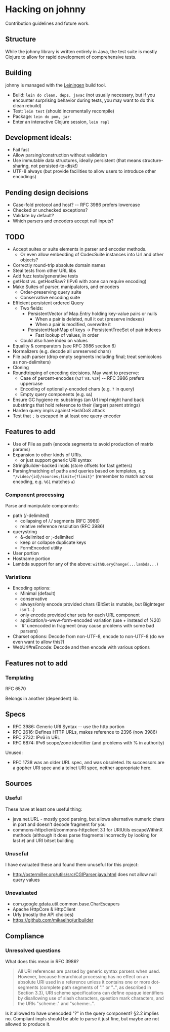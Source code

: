 # Hacking on johnny

Contribution guidelines and future work.

## Structure

While the johnny library is written entirely in Java, the test suite
is mostly Clojure to allow for rapid development of comprehensive
tests.

## Building

johnny is managed with the [Leiningen][lein] build tool.

- Build: `lein do clean, deps, javac` (not usually necessary, but if
  you encounter surprising behavior during tests, you may want to do
  this clean rebuild)
- Test: `lein test` (should incrementally recompile)
- Package: `lein do pom, jar`
- Enter an interactive Clojure session, `lein repl`

[lein]: http://leiningen.org/

## Development ideals:

- Fail fast
- Allow parsing/construction without validation
- Use immutable data structures, ideally persistent (that means
  structure-sharing, not persisted-to-disk!)
- UTF-8 always (but provide facilities to allow users to introduce
  other encodings)

## Pending design decisions

- Case-fold protocol and host? -- RFC 3986 prefers lowercase
- Checked or unchecked exceptions?
- Validate by default?
- Which parsers and encoders accept null inputs?

## TODO

- Accept suites or suite elements in parser and encoder methods.
    - Or even allow embedding of CodecSuite instances into Url and
      other objects?
- Correctly round-trip absolute domain names
- Steal tests from other URL libs
- Add fuzz tests/generative tests
- getHost vs. getHostRaw? (IPv6 with zone can require encoding)
- Make Suites of parser, manipulators, and encoders
  - Order-preserving query suite
  - Conservative encoding suite
- Efficient persistent ordered Query
    - Two fields:
        - PersistentVector of Map.Entry holding key-value pairs or nulls
            - When a pair is deleted, null it out (preserve indexes)
            - When a pair is modified, overwrite it
        - PersistentHashMap of keys -> PersistentTreeSet of pair indexes
            - Fast lookup of values, in order
    - Could also have index on values
- Equality & comparators (see RFC 3986 section 6)
- Normalizers (e.g. decode all unreserved chars)
- File path parser (drop empty segments including final; treat
  semicolons as non-delimiters)
- Cloning
- Roundtripping of encoding decisions. May want to preserve:
    - Case of percent-encodes (`%2f` vs. `%2F`) -- RFC 3986 prefers
      uppercase
    - Encoding of optionally-encoded chars (e.g. `?` in query)
    - Empty query components (e.g. `&&`)
- Ensure GC hygiene re: substrings (an Url impl might hand back
  substrings that hold reference to their (larger) parent strings)
- Harden query impls against HashDoS attack
- Test that `;` is escaped in at least one query encoder

## Features to add

- Use of File as path (encode segments to avoid production of matrix
  params)
- Expansion to other kinds of URIs.
    - or just support generic URI syntax
- StringBuilder-backed impls (store offsets for fast getters)
- Parsing/matching of paths and queries based on templates,
  e.g. `"/video/{id}/sources;limit={?limit}"`
  (remember to match across encoding, e.g. `%61` matches `a`)

### Component processing

Parse and manipulate components:

- path (/-delimited)
    - collapsing of /./ segments (RFC 3986)
    - relative reference resolution (RFC 3986)
- querystring
    - &-delimited or ;-delimited
    - keep or collapse duplicate keys
    - FormEncoded utility
- User portion
- Hostname portion
- Lambda support for any of the above: `withQueryChange(...lambda...)`

### Variations

- Encoding options:
    - Minimal (default)
    - conservative
    - always/only encode provided chars (BitSet is mutable, but
      BigInteger isn't...)
    - only encode provided char sets for each URL component
    - application/x-www-form-encoded variation (use + instead
      of %20)
    - '#' unencoded in fragment (may cause problems with some bad parsers)
- Charset options: Decode from non-UTF-8, encode to non-UTF-8 (do we
  even want to allow this?)
- WebUrl#reEncode: Decode and then encode with various options

## Features not to add

### Templating

RFC 6570

Belongs in another (dependent) lib.

## Specs

- RFC 3986: Generic URI Syntax -- use the http portion
- RFC 2616: Defines HTTP URLs, makes reference to 2396 (now 3986)
- RFC 2732: IPv6 in URL
- RFC 6874: IPv6 scope/zone identifier (and problems with % in
  authority)

Unused:

- RFC 1738 was an older URL spec, and was obsoleted. Its successors
  are a gopher URI spec and a telnet URI spec, neither appropriate
  here.

## Sources

### Useful

These have at least one useful thing:

- java.net.URL - mostly good parsing, but allows alternative numeric
  chars in port and doesn't decode fragment for you
- commons-httpclient/commons-httpclient 3.1 for URIUtils escapeWithinX
  methods (although it does parse fragments incorrectly by looking for
  last `#`) and URI bitset building

### Unuseful

I have evaluated these and found them unuseful for this project:

- http://ostermiller.org/utils/src/CGIParser.java.html does not allow
  null query values

### Unevaluated

- com.google.gdata.util.common.base.CharEscapers
- Apache HttpCore & HttpClient
- Urly (mostly the API choices)
- https://github.com/mikaelhg/urlbuilder

## Compliance

### Unresolved questions

What does this mean in RFC 3986?

> All URI references are parsed by generic syntax parsers when used.
> However, because hierarchical processing has no effect on an
> absolute URI used in a reference unless it contains one or more
> dot-segments (complete path segments of "." or "..", as described in
> Section 3.3), URI scheme specifications can define opaque
> identifiers by disallowing use of slash characters, question mark
> characters, and the URIs "scheme:." and "scheme:..".

Is it allowed to have unencoded "?" in the query component? §2.2
implies no. Compliant impls should be able to parse it just fine, but
maybe are not allowed to produce it.
